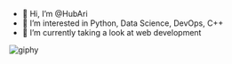 - 👋 Hi, I’m @HubAri
- 👀 I’m interested in Python, Data Science, DevOps, C++
- 🌱 I’m currently taking a look at web development
  
![giphy](https://github.com/HubAri/HubAri/assets/149235827/73ab0c78-93fa-47a1-9e76-f8aa20b4e187)



<!---
HubAri/HubAri is a ✨ special ✨ repository because its `README.md` (this file) appears on your GitHub profile.
You can click the Preview link to take a look at your changes.
--->
